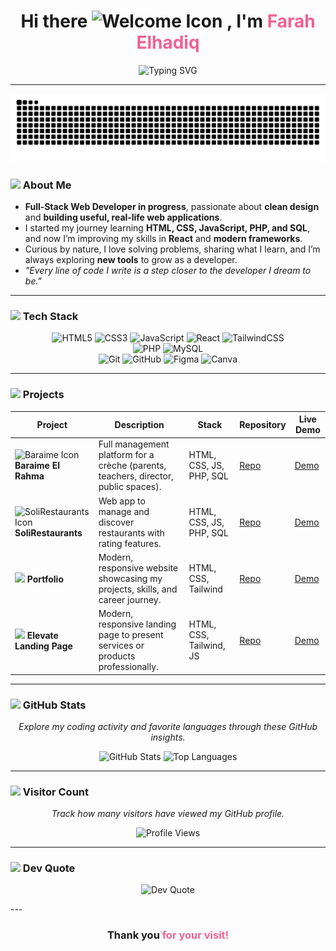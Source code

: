 <h1 align="center">
  Hi there 
  <img src="https://cdn.simpleicons.org/handshake/f06292" width="28" alt="Welcome Icon" />
  , I'm <span style="color:#f06292;">Farah Elhadiq</span>
</h1>

<p align="center">
  <img src="https://readme-typing-svg.demolab.com?font=Fira+Code&size=24&pause=1000&color=f06292&center=true&vCenter=true&width=500&lines=Full+Stack+Web+Developer;Passionate+about+Design+%26+Coding;Creative+Problem+Solver" alt="Typing SVG" />
</p> 

---

<p align="center">
  <img src="https://raw.githubusercontent.com/VishwaGauravIn/VishwaGauravIn/output/github-contribution-grid-snake-dark.svg" alt="GitHub Contribution Snake" />
</p>

### <img src="https://cdn.simpleicons.org/aboutdotme/000000" width="20"/> About Me

- **Full‑Stack Web Developer in progress**, passionate about **clean design** and **building useful, real‑life web applications**.  
- I started my journey learning **HTML, CSS, JavaScript, PHP, and SQL**, and now I’m improving my skills in **React** and **modern frameworks**.  
- Curious by nature, I love solving problems, sharing what I learn, and I’m always exploring **new tools** to grow as a developer.  
- *"Every line of code I write is a step closer to the developer I dream to be."*

---
### <img src="https://cdn.simpleicons.org/html5/f06292" width="20"/> Tech Stack

<div align="center">
  <img src="https://img.shields.io/badge/HTML5-E34F26?logo=html5&style=for-the-badge&logoColor=white" alt="HTML5" />
  <img src="https://img.shields.io/badge/CSS3-1572B6?logo=css3&style=for-the-badge&logoColor=white" alt="CSS3" />
  <img src="https://img.shields.io/badge/JavaScript-F7DF1E?logo=javascript&style=for-the-badge&logoColor=black" alt="JavaScript" />
  <img src="https://img.shields.io/badge/React-61DAFB?logo=react&style=for-the-badge&logoColor=black" alt="React" />
  <img src="https://img.shields.io/badge/TailwindCSS-38B2AC?logo=tailwind-css&style=for-the-badge&logoColor=white" alt="TailwindCSS" />
</div>

<div align="center">
  <img src="https://img.shields.io/badge/PHP-777BB4?logo=php&style=for-the-badge&logoColor=white" alt="PHP" />
  <img src="https://img.shields.io/badge/MySQL-4479A1?logo=mysql&style=for-the-badge&logoColor=white" alt="MySQL" />
</div>

<div align="center">
  <img src="https://img.shields.io/badge/Git-F05032?logo=git&style=for-the-badge&logoColor=white" alt="Git" />
  <img src="https://img.shields.io/badge/GitHub-181717?logo=github&style=for-the-badge" alt="GitHub" />
  <img src="https://img.shields.io/badge/Figma-F24E1E?logo=figma&style=for-the-badge" alt="Figma" />
  <img src="https://img.shields.io/badge/Canva-00C4CC?logo=canva&style=for-the-badge" alt="Canva" />
</div>

---

### <img src="https://cdn-icons-png.flaticon.com/512/25/25694.png" width="20"/> Projects

| Project | Description | Stack | Repository | Live Demo |
|--------|-------------|--------|------------|-----------|
| <img src="https://cdn-icons-png.flaticon.com/512/3043/3043316.png" width="22" alt="Baraime Icon" /> **Baraime El Rahma** | Full management platform for a crèche (parents, teachers, director, public spaces). | HTML, CSS, JS, PHP, SQL | [Repo](https://github.com/Farahelhadiq/BaraimeElRahma) | [Demo](#) |
| <img src="https://cdn-icons-png.flaticon.com/512/1046/1046784.png" width="22" alt="SoliRestaurants Icon" /> **SoliRestaurants** | Web app to manage and discover restaurants with rating features. | HTML, CSS, JS, PHP, SQL | [Repo](https://github.com/Farahelhadiq/SoliRestaurants) | [Demo](#) |
| <img src="https://cdn.simpleicons.org/webflow/4353FF" width="22"/> **Portfolio** | Modern, responsive website showcasing my projects, skills, and career journey. | HTML, CSS, Tailwind | [Repo](https://github.com/Farahelhadiq/portfolio) | [Demo](https://portfoliofarahelhadiq.netlify.app/) |
| <img src="https://cdn.simpleicons.org/rocket/FF6F00" width="22"/> **Elevate Landing Page** | Modern, responsive landing page to present services or products professionally. | HTML, CSS, Tailwind, JS | [Repo](https://github.com/Farahelhadiq/elevate-landing-page) | [Demo](https://elevate-landing-page.netlify.app/) |


---

### <img src="https://cdn.simpleicons.org/github/181717" width="20"/> GitHub Stats

<p align="center">
  <em>Explore my coding activity and favorite languages through these GitHub insights.</em>
</p>

<p align="center">
  <img src="https://github-readme-stats.vercel.app/api?username=Farahelhadiq&show_icons=true&theme=radical" alt="GitHub Stats" />
  <img src="https://github-readme-stats.vercel.app/api/top-langs/?username=Farahelhadiq&layout=compact&theme=radical" alt="Top Languages" />
</p>

---

### <img src="https://cdn.simpleicons.org/googleanalytics/F4B400" width="20"/> Visitor Count

<p align="center">
  <em>Track how many visitors have viewed my GitHub profile.</em>
</p>

<p align="center">
  <img src="https://komarev.com/ghpvc/?username=Farahelhadiq&style=flat-square&color=brightgreen" alt="Profile Views" />
</p>

---
### <img src="https://cdn-icons-png.flaticon.com/512/3063/3063821.png" width="20"/> Dev Quote

<p align="center">
  <img src="https://quotes-github-readme.vercel.app/api?type=vertical&theme=light" alt="Dev Quote" />
</p>
---

<h3 align="center">
  Thank you <span style="color:#f06292;">for your visit!</span>
</h3>
